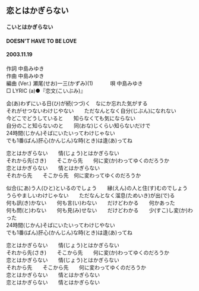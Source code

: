 ## 恋とはかぎらない
#### こいとはかぎらない
#### DOESN'T HAVE TO BE LOVE
#### 2003.11.19


作詞     中島みゆき　　　　　   
作曲      中島みゆき  　　　   
編曲 (Ver.) 瀬尾(せお)一三(かずみ)(1)　　　
唄     中島みゆき     
□ LYRIC (a)●『恋文(こいぶみ)』  
   
会(あ)わずにいる日(ひ)が続(つづ)く　なにか忘れた気がする   
それがせつないわけじやない　　ただなんとなく自分(じぶん)になれない   
今どこでどうしていると　　知らなくても気にならない   
自分のこと知らないのと　　同(おな)じくらい知らないだけで   
24時間(じかん)そばにいたいってわけじゃない   
でも1番(ばん)肝心(かんじん)な時(とき)は逢(あ)ってね   
   
恋とはかぎらない　　情(じょう)とはかぎらない   
それから先(さき)　　そこから先　　何に変(か)わってゆくのだろうか   
恋とはかぎらない　　情とはかぎらない   
それから先　　そこから先　何に変わってゆくのだろうか   
   
似合(にあ)う人(ひと)といるのでしょう　　縁(えん)の人と住(す)むのでしょう   
うらやましいわけじゃない　　ただなんとなく溜息(ためいき)が出(で)る   
何も訊(き)かない　　何も言(い)わない　　だけどわかる　　何かあった   
何も問(と)わない　　何も見(み)せない　　だけどわかる　　少(すこ)し変(か)わった   
24時間(じかん)そばにいたいってわけじやない   
でも1番(ばん)肝心(かんじん)な時(とき)は逢(あ)ってね   
   
恋とはかぎらない　　情(じょう)とはかぎらない   
それから先(さき)　　そこから先　　何に変(か)わってゆくのだろうか   
恋とはかぎらない　　情(じょう)とはかぎらない   
それから先　　そこから先　　何に変わってゆくのだろうか   
恋とはかぎらない　　情とはかぎらない   
恋とはかぎらない　　情とはかぎらない   